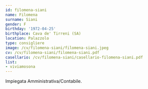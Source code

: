 ```yaml
---
id: filomena-siani
name: Filomena
surname: Siani
gender: F
birthday: '1972-04-25'
birthplace: Cava de' Tirreni (SA)
location: Palazzolo
type: consigliere
image: /cv/filomena-siani/filomena-siani.jpeg
cv: /cv/filomena-siani/filomena-siani.pdf
casellario: /cv/filomena-siani/casellario-filomena-siani.pdf
list:
- viviamosona
---
```


Impiegata Amministrativa/Contabile.